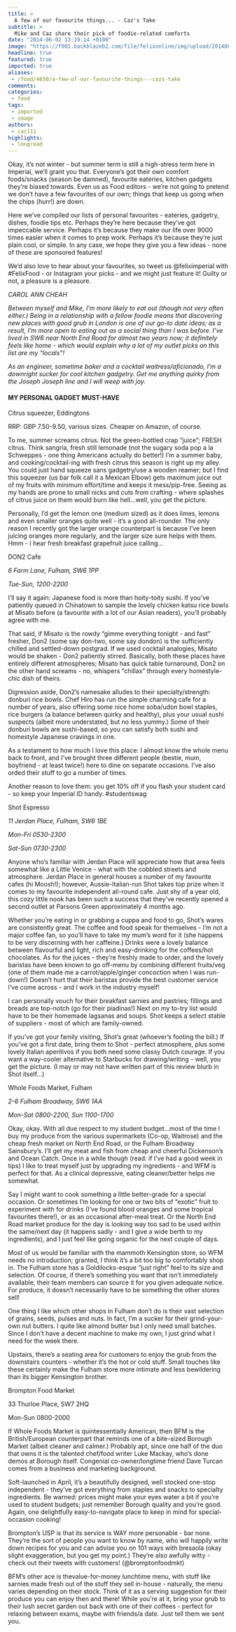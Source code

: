 ```yaml
---
title: >
  A few of our favourite things... - Caz's Take
subtitle: >
  Mike and Caz share their pick of foodie-related comforts
date: "2014-06-02 13:19:14 +0100"
image: "https://f001.backblazeb2.com/file/felixonline/img/upload/201406021421-felix-10169365_10152235970964442_2572885061645500569_n.jpg"
headline: true
featured: true
imported: true
aliases:
 - /food/4650/a-few-of-our-favourite-things---cazs-take
comments:
categories:
 - food
tags:
 - imported
 - image
authors:
 - cac111
highlights:
 - longread
---
```


Okay, it’s not winter - but summer term is still a high-stress term here in Imperial, we’ll grant you that. Everyone’s got their own comfort foods/snacks (season be damned), favourite eateries, kitchen gadgets they’re biased towards. Even us as Food editors - we’re not going to pretend we don’t have a few favourites of our own; things that keep us going when the chips (hurr!) are down.

Here we’ve compiled our lists of personal favourites - eateries, gadgetry, dishes, foodie tips etc. Perhaps they’re here because they’ve got impeccable service. Perhaps it’s because they make our life over 9000 times easier when it comes to prep work. Perhaps it’s because they’re just plain cool, or simple. In any case, we hope they give you a few ideas - none of these are sponsored features!

We’d also love to hear about your favourites, so tweet us @feliximperial with #FelixFood - or Instagram your picks - and we might just feature it! Guilty or not, a pleasure is a pleasure.

_CAROL ANN CHEAH_

_Between myself and Mike, I’m more likely to eat out (though not very often either.) Being in a relationship with a fellow foodie means that discovering new places with good grub in London is one of our go-to date ideas; as a result, I’m more open to eating out as a social thing than I was before. I’ve lived in SW6 near North End Road for almost two years now; it definitely feels like home - which would explain why a lot of my outlet picks on this list are my “locals”!_

_As an engineer, sometime baker and a cocktail waitress/aficionado, I’m a downright sucker for cool kitchen gadgetry. Get me anything quirky from the Joseph Joseph line and I will weep with joy._

#### MY PERSONAL GADGET MUST-HAVE

Citrus squeezer, Eddingtons

RRP: GBP 7.50-9.50, various sizes. Cheaper on Amazon, of course.

To me, summer screams citrus. Not the green-bottled crap “juice”; FRESH citrus. Think sangria, fresh still lemonade (not the sugary soda pop a la Schweppes - one thing Americans actually do better!) I’m a summer baby, and cooking/cocktail-ing with fresh citrus this season is right up my alley. You could just hand squeeze sans gadgetry/use a wooden reamer; but I find this squeezer (us bar folk call it a Mexican Elbow) gets maximum juice out of my fruits with minimum effort/time and keeps it mess/pip-free. Seeing as my hands are prone to small nicks and cuts from crafting - where splashes of citrus juice on them would burn like hell...well, you get the picture.

Personally, I’d get the lemon one (medium sized) as it does limes, lemons and even smaller oranges quite well - it’s a good all-rounder. The only reason I recently got the larger orange counterpart is because I’ve been juicing oranges more regularly, and the larger size sure helps with them. Hmm - I hear fresh breakfast grapefruit juice calling...

DON2 Cafe

_6 Farm Lane, Fulham, SW6 1PP_

_Tue-Sun, 1200-2200_

I’ll say it again: Japanese food is more than hoity-toity sushi. If you’ve patiently queued in Chinatown to sample the lovely chicken katsu rice bowls at Misato before (a favourite with a lot of our Asian readers), you’ll probably agree with me.

That said, if Misato is the rowdy “gimme everything tonight - and fast” fresher, Don2 (some say don-two, some say dondon) is the sufficiently chilled and settled-down postgrad. If we used cocktail analogies, Misato would be shaken - Don2 patiently stirred. Basically, both these places have entirely different atmospheres; Misato has quick table turnaround, Don2 on the other hand screams - no, whispers “chillax” through every homestyle-chic dish of theirs.

Digression aside, Don2’s namesake alludes to their specialty/strength: donburi rice bowls. Chef Hiro has run the simple charming cafe for a number of years, also offering some nice home soba/udon bowl staples, rice burgers (a balance between quirky and healthy), plus your usual sushi suspects (albeit more understated, but no less yummy.) Some of their donburi bowls are sushi-based, so you can satisfy both sushi and homestyle Japanese cravings in one.

As a testament to how much I love this place: I almost know the whole menu back to front, and I’ve brought three different people (bestie, mum, boyfriend - at least twice!) here to dine on separate occasions. I’ve also orded their stuff to go a number of times.

Another reason to love them: you get 10% off if you flash your student card - so keep your Imperial ID handy. #studentswag

Shot Espresso

_11 Jerdan Place, Fulham, SW6 1BE_

_Mon-Fri 0530-2300_

_Sat-Sun 0730-2300_

Anyone who’s familiar with Jerdan Place will appreciate how that area feels somewhat like a Little Venice - what with the cobbled streets and atmosphere. Jerdan Place in general houses a number of my favourite cafes (hi Moosh!); however, Aussie-Italian-run Shot takes top prize when it comes to my favourite independent all-round cafe. Just shy of a year old, this cozy little nook has been such a success that they’ve recently opened a second outlet at Parsons Green approximately 4 months ago.

Whether you’re eating in or grabbing a cuppa and food to go, Shot’s wares are consistently great. The coffee and food speak for themselves - I’m not a major coffee fan, so you’ll have to take my mum’s word for it (she happens to be very discerning with her caffeine.) Drinks were a lovely balance between flavourful and light, rich and easy-drinking for the coffees/hot chocolates. As for the juices - they’re freshly made to order, and the lovely baristas have been known to go off-menu by combining different fruits/veg (one of them made me a carrot/apple/ginger concoction when I was run-down!) Doesn’t hurt that their baristas provide the best customer service I’ve come across - and I work in the industry myself!

I can personally vouch for their breakfast sarnies and pastries; fillings and breads are top-notch (go for their piadinas!) Next on my to-try list would have to be their homemade lagsanas and soups. Shot keeps a select stable of suppliers - most of which are family-owned.

If you’ve got your family visiting, Shot’s great (whoever’s footing the bill.) If you’ve got a first date, bring them to Shot - perfect atmosphere, plus some lovely Italian aperitivos if you both need some classy Dutch courage. If you want a way-cooler alternative to Starbucks for drawing/writing - well, you get the picture. (I may or may not have written part of this review blurb in Shot itself...)

Whole Foods Market, Fulham

_2-6 Fulham Broadway, SW6 1AA_

_Mon-Sat 0800-2200, Sun 1100-1700_

Okay, okay. With all due respect to my student budget...most of the time I buy my produce from the various supermarkets (Co-op, Waitrose) and the cheap fresh market on North End Road, or the Fulham Broadway Sainsbury’s. I’ll get my meat and fish from cheap and cheerful Dickenson’s and Ocean Catch. Once in a while though (read: if I’ve had a good week in tips) I like to treat myself just by upgrading my ingredients - and WFM is perfect for that. As a clinical depressive, eating cleaner/better helps me somewhat.

Say I might want to cook something a little better-grade for a special occasion. Or sometimes I’m looking for one or two bits of “exotic” fruit to experiment with for drinks (I’ve found blood oranges and some tropical favourites there!), or as an occasional after-meal treat. Or the North End Road market produce for the day is looking way too sad to be used within the same/next day (it happens sadly - and I give a wide berth to my ingredients), and I just feel like going organic for the next couple of days.

Most of us would be familiar with the mammoth Kensington store, so WFM needs no introduction; granted, I think it’s a bit too big to comfortably shop in. The Fulham store has a Goldilocks-esque “just right” feel to its size and selection. Of course, if there’s something you want that isn’t immediately available, their team members can source it for you given adequate notice. For produce, it doesn’t necessarily have to be something the other stores sell!

One thing I like which other shops in Fulham don’t do is their vast selection of grains, seeds, pulses and nuts. In fact, I’m a sucker for their grind-your-own nut butters. I quite like almond butter but I only need small batches. Since I don’t have a decent machine to make my own, I just grind what I need for the week there.

Upstairs, there’s a seating area for customers to enjoy the grub from the downstairs counters - whether it’s the hot or cold stuff. Small touches like these certainly make the Fulham store more intimate and less bewildering than its bigger Kensington brother.

Brompton Food Market

33 Thurloe Place, SW7 2HQ

Mon-Sun 0800-2000

If Whole Foods Market is quintessentially American, then BFM is the British/European counterpart that reminds one of a bite-sized Borough Market (albeit cleaner and calmer.) Probably apt, since one half of the duo that owns it is the talented chef/food writer Luke Mackay, who’s done demos at Borough itself. Congenial co-owner/longtime friend Dave Turcan comes from a business and marketing background.

Soft-launched in April, it’s a beautifully designed, well stocked one-stop independent - they’ve got everything from staples and snacks to specialty ingredients. Be warned: prices might make your eyes water a bit if you’re used to student budgets; just remember Borough quality and you’re good. Again, one delightfully easy-to-navigate place to keep in mind for special-occasion cooking!

Brompton’s USP is that its service is WAY more personable - bar none. They’re the sort of people you want to know by name, who will happily write down recipes for you and can advise you on 101 ways with bresaola (okay slight exaggeration, but you get my point.) They’re also awfully witty - check out their tweets with customers! (@bromptonfoodmkt)

BFM’s other ace is thevalue-for-money lunchtime menu, with stuff like sarnies made fresh out of the stuff they sell in-house - naturally, the menu varies depending on their stock. Think of it as a serving suggestion for their produce you can enjoy then and there! While you’re at it, bring your grub to their lush secret garden out back with one of their coffees - perfect for relaxing between exams, maybe with friends/a date. Just tell them we sent you.
